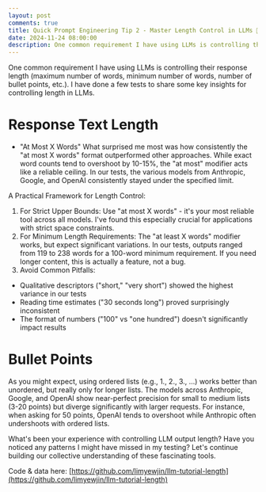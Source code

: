 ```yaml
---
layout: post
comments: true
title: Quick Prompt Engineering Tip 2 - Master Length Control in LLMs 📏
date: 2024-11-24 08:00:00
description: One common requirement I have using LLMs is controlling their response length
---
```


One common requirement I have using LLMs is controlling their response length (maximum number of words, minimum number of words, number of bullet points, etc.). I have done a few tests to share some key insights for controlling length in LLMs.

# Response Text Length

- "At Most X Words" What surprised me most was how consistently the "at most X words" format outperformed other approaches. While exact word counts tend to overshoot by 10-15%, the "at most" modifier acts like a reliable ceiling. In our tests, the various models from Anthropic, Google, and OpenAI consistently stayed under the specified limit.

A Practical Framework for Length Control:

1. For Strict Upper Bounds: Use "at most X words" - it's your most reliable tool across all models. I've found this especially crucial for applications with strict space constraints.
2. For Minimum Length Requirements: The "at least X words" modifier works, but expect significant variations. In our tests, outputs ranged from 119 to 238 words for a 100-word minimum requirement. If you need longer content, this is actually a feature, not a bug.
3. Avoid Common Pitfalls:

- Qualitative descriptors ("short," "very short") showed the highest variance in our tests
- Reading time estimates ("30 seconds long") proved surprisingly inconsistent
- The format of numbers ("100" vs "one hundred") doesn't significantly impact results

# Bullet Points

As you might expect, using ordered lists (e.g., 1., 2., 3., …) works better than unordered, but really only for longer lists. The models across Anthropic, Google, and OpenAI show near-perfect precision for small to medium lists (3-20 points) but diverge significantly with larger requests. For instance, when asking for 50 points, OpenAI tends to overshoot while Anthropic often undershoots with ordered lists.

What's been your experience with controlling LLM output length? Have you noticed any patterns I might have missed in my testing? Let's continue building our collective understanding of these fascinating tools.

Code & data here: [https://github.com/limyewjin/llm-tutorial-length](https://github.com/limyewjin/llm-tutorial-length)
